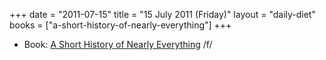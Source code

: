 +++
date = "2011-07-15"
title = "15 July 2011 (Friday)"
layout = "daily-diet"
books = ["a-short-history-of-nearly-everything"]
+++

<ul>
<li class="entry Book">Book: <a href="/books/a-short-history-of-nearly-everything">A Short History of Nearly Everything</a> /f/</li>
</ul>